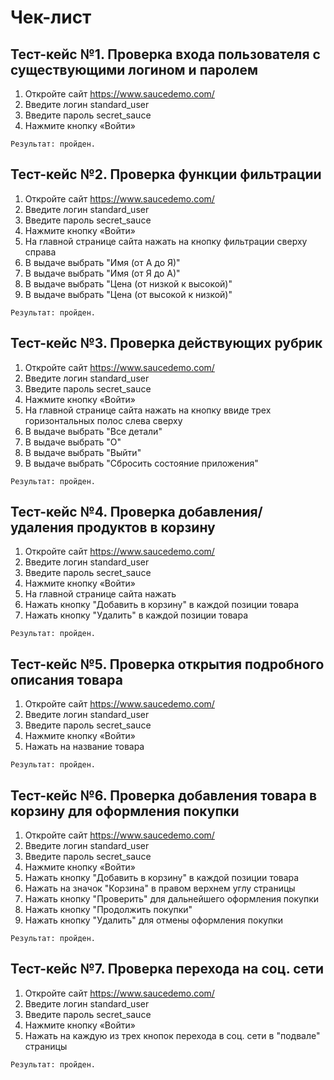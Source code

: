 # Чек-лист

## **Тест-кейс №1. Проверка входа пользователя с существующими логином и паролем**
1. Откройте сайт https://www.saucedemo.com/
2. Введите логин standard_user
3. Введите пароль secret_sauce
4. Нажмите кнопку «Войти»

`Результат: пройден.`

## **Тест-кейс №2. Проверка функции фильтрации**
1. Откройте сайт https://www.saucedemo.com/
2. Введите логин standard_user
3. Введите пароль secret_sauce
4. Нажмите кнопку «Войти»
5. На главной странице сайта нажать на кнопку фильтрации сверху справа
6. В выдаче выбрать "Имя (от А до Я)"
7. В выдаче выбрать "Имя (от Я до А)"
8. В выдаче выбрать "Цена (от низкой к высокой)"
9. В выдаче выбрать "Цена (от высокой к низкой)"

`Результат: пройден.`

## **Тест-кейс №3. Проверка действующих рубрик**
1. Откройте сайт https://www.saucedemo.com/
2. Введите логин standard_user
3. Введите пароль secret_sauce
4. Нажмите кнопку «Войти»
5. На главной странице сайта нажать на кнопку ввиде трех горизонтальных полос слева сверху
6. В выдаче выбрать "Все детали"
7. В выдаче выбрать "О"
8. В выдаче выбрать "Выйти"
9. В выдаче выбрать "Сбросить состояние приложения"

`Результат: пройден.`

## **Тест-кейс №4. Проверка добавления/удаления продуктов в корзину**
1. Откройте сайт https://www.saucedemo.com/
2. Введите логин standard_user
3. Введите пароль secret_sauce
4. Нажмите кнопку «Войти»
5. На главной странице сайта нажать
6. Нажать кнопку "Добавить в корзину" в каждой позиции товара
7. Нажать кнопку "Удалить" в каждой позиции товара

`Результат: пройден.`

## **Тест-кейс №5. Проверка открытия подробного описания товара**
1. Откройте сайт https://www.saucedemo.com/
2. Введите логин standard_user
3. Введите пароль secret_sauce
4. Нажмите кнопку «Войти»
5. Нажать на название товара

`Результат: пройден.`

## **Тест-кейс №6. Проверка добавления товара в корзину для оформления покупки**
1. Откройте сайт https://www.saucedemo.com/
2. Введите логин standard_user
3. Введите пароль secret_sauce
4. Нажмите кнопку «Войти»
5. Нажать кнопку "Добавить в корзину" в каждой позиции товара
6. Нажать на значок "Корзина" в правом верхнем углу страницы
7. Нажать кнопку "Проверить" для дальнейшего оформления покупки
8. Нажать кнопку "Продолжить покупки" 
9. Нажать кнопку "Удалить" для отмены оформления покупки

`Результат: пройден.`

## **Тест-кейс №7. Проверка перехода на соц. сети**
1. Откройте сайт https://www.saucedemo.com/
2. Введите логин standard_user
3. Введите пароль secret_sauce
4. Нажмите кнопку «Войти»
5. Нажать на каждую из трех кнопок перехода в соц. сети в "подвале" страницы 

`Результат: пройден.`


